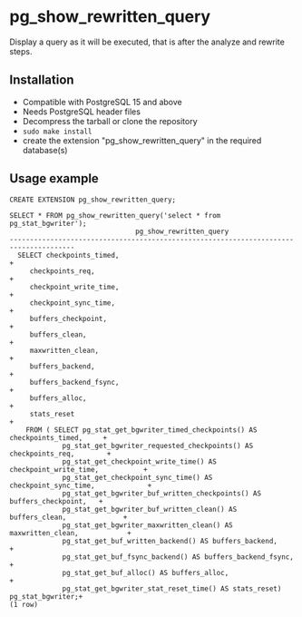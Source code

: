 pg_show_rewritten_query
=======================

Display a query as it will be executed, that is after the analyze and rewrite
steps.

Installation
------------

- Compatible with PostgreSQL 15 and above
- Needs PostgreSQL header files
- Decompress the tarball or clone the repository
- `sudo make install`
- create the extension "pg_show_rewritten_query" in the required database(s)

Usage example
-------------

```
CREATE EXTENSION pg_show_rewritten_query;

SELECT * FROM pg_show_rewritten_query('select * from pg_stat_bgwriter');
                               pg_show_rewritten_query
--------------------------------------------------------------------------------------
  SELECT checkpoints_timed,                                                          +
     checkpoints_req,                                                                +
     checkpoint_write_time,                                                          +
     checkpoint_sync_time,                                                           +
     buffers_checkpoint,                                                             +
     buffers_clean,                                                                  +
     maxwritten_clean,                                                               +
     buffers_backend,                                                                +
     buffers_backend_fsync,                                                          +
     buffers_alloc,                                                                  +
     stats_reset                                                                     +
    FROM ( SELECT pg_stat_get_bgwriter_timed_checkpoints() AS checkpoints_timed,     +
             pg_stat_get_bgwriter_requested_checkpoints() AS checkpoints_req,        +
             pg_stat_get_checkpoint_write_time() AS checkpoint_write_time,           +
             pg_stat_get_checkpoint_sync_time() AS checkpoint_sync_time,             +
             pg_stat_get_bgwriter_buf_written_checkpoints() AS buffers_checkpoint,   +
             pg_stat_get_bgwriter_buf_written_clean() AS buffers_clean,              +
             pg_stat_get_bgwriter_maxwritten_clean() AS maxwritten_clean,            +
             pg_stat_get_buf_written_backend() AS buffers_backend,                   +
             pg_stat_get_buf_fsync_backend() AS buffers_backend_fsync,               +
             pg_stat_get_buf_alloc() AS buffers_alloc,                               +
             pg_stat_get_bgwriter_stat_reset_time() AS stats_reset) pg_stat_bgwriter;+
(1 row)
```
